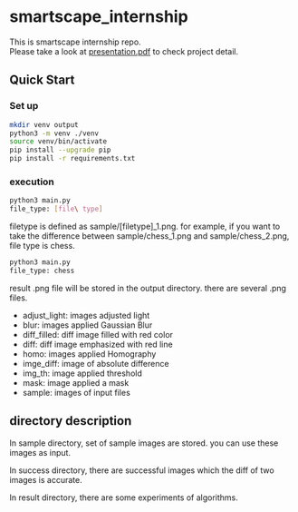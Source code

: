 # smartscape_internship

This is smartscape internship repo.  
Please take a look at [presentation.pdf](presentation.pdf) to check project detail.

## Quick Start

### Set up

```sh
mkdir venv output
python3 -m venv ./venv
source venv/bin/activate
pip install --upgrade pip
pip install -r requirements.txt
```

### execution

```sh
python3 main.py
file_type: [file\ type]
```

filetype is defined as sample/[filetype]_1.png.
for example, if you want to take the difference between sample/chess_1.png and sample/chess_2.png, file type is chess.

```sh
python3 main.py
file_type: chess
```

result .png file will be stored in the output directory.
there are several .png files.

* adjust_light: images adjusted light
* blur: images applied Gaussian Blur
* diff_filled: diff image filled with red color
* diff: diff image emphasized with red line
* homo: images applied Homography
* imge_diff: image of absolute difference
* img_th: image applied threshold
* mask: image applied a mask
* sample: images of input files

## directory description

In sample directory, set of sample images are stored. you can use these images as input.

In success directory, there are successful images which the diff of two images is accurate.

In result directory, there are some experiments of algorithms.
